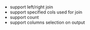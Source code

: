  - support left/right join
 - support specified cols used for join
 - support count
 - support columns selection on output

